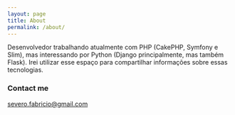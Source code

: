 ```yaml
---
layout: page
title: About
permalink: /about/
---
```


Desenvolvedor trabalhando atualmente com PHP (CakePHP, Symfony e Slim), mas interessando por Python (Django principalmente, mas também Flask).
Irei utilizar esse espaço para compartilhar informações sobre essas tecnologias.

### Contact me

[severo.fabricio@gmail.com](mailto:severo.fabricio@gmail.com)

